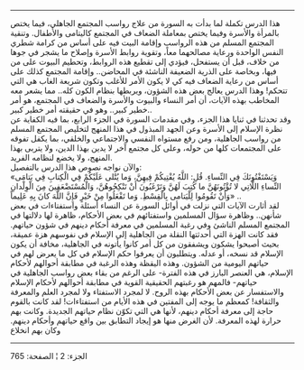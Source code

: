 ------------------------------------------------------------------------

هذا الدرس تكملة لما بدأت به السورة من علاج رواسب المجتمع الجاهلي، فيما
يختص بالمرأة والأسرة وفيما يختص بمعاملة الضعاف في المجتمع كاليتامى
والأطفال. وتنقية المجتمع المسلم من هذه الرواسب وإقامة البيت فيه على أساس
من كرامة شطري النفس الواحدة ورعاية مصالحهما معاً، وتقوية روابط الأسرة
وإصلاح ما يشجر في جوها من خلاف، قبل أن يستفحل، فيؤدي إلى تقطيع هذه
الروابط، وتحطيم البيوت على من فيها، وبخاصة على الذرية الضعيفة الناشئة في
المحاضن.. وإقامة المجتمع كذلك على أساس من رعاية الضعاف فيه كي لا يكون
الأمر للأغلب وتكون شريعة الغاب هي التي تتحكم! وهذا الدرس يعالج بعض هذه
الشؤون، ويربطها بنظام الكون كله.. مما يشعر معه المخاطب بهذه الآيات، أن
أمر النساء والبيوت والأسرة والضعاف في المجتمع، هو أمر خطير كبير.. وهو في
حقيقته أمر خطير كبير..  
وقد تحدثنا في ثنايا هذا الجزء، وفي مقدمات السورة في الجزء الرابع، بما
فيه الكفاية عن نظرة الإسلام إلى الأسرة وعن الجهد المبذول في هذا المنهج
لتخليص المجتمع المسلم من رواسب الجاهلية، ومن رفع مستواه النفسي
والاجتماعي والخلقي، بما يكفل تفوقه على المجتمعات كلها من حوله، وعلى كل
مجتمع آخر لا يدين بهذا الدين، ولا يتربى بهذا المنهج، ولا يخضع لنظامه
الفريد.  
والآن نواجه نصوص هذا الدرس بالتفصيل:  
«وَيَسْتَفْتُونَكَ فِي النِّساءِ. قُلِ: اللَّهُ يُفْتِيكُمْ فِيهِنَّ، وَما يُتْلى عَلَيْكُمْ فِي الْكِتابِ فِي
يَتامَى النِّساءِ اللَّاتِي لا تُؤْتُونَهُنَّ ما كُتِبَ لَهُنَّ وَتَرْغَبُونَ أَنْ تَنْكِحُوهُنَّ،
وَالْمُسْتَضْعَفِينَ مِنَ الْوِلْدانِ وَأَنْ تَقُومُوا لِلْيَتامى بِالْقِسْطِ. وَما تَفْعَلُوا مِنْ خَيْرٍ فَإِنَّ
اللَّهَ كانَ بِهِ عَلِيماً» ..  
لقد أثارت الآيات التي نزلت في أوائل السورة عن النساء أسئلة واستفتاءات في
بعض شأنهن.. وظاهرة سؤال المسلمين واستفتائهم في بعض الأحكام، ظاهرة لها
دلالتها في المجتمع المسلم الناشئ وفي رغبة المسلمين في معرفة أحكام دينهم
في شؤون حياتهم. فقد كانت الهزة التي أحدثتها النقلة من الجاهلية إلى
الإسلام في نفوسهم هزة عميقة، بحيث أصبحوا يشكون ويشفقون من كل أمر كانوا
يأتونه في الجاهلية، مخافة أن يكون الإسلام قد نسخه، أو عدله. ويتطلبون أن
يعرفوا حكم الإسلام في كل ما يعرض لهم في حياتهم اليومية من الشؤون. وهذه
اليقظة وهذه الرغبة في مطابقة أحوالهم لأحكام الإسلام، هي العنصر البارز في
هذه الفترة- على الرغم من بقاء بعض رواسب الجاهلية في حياتهم- فالمهم هو
رغبتهم الحقيقية القوية في مطابقة أحوالهم لأحكام الإسلام والاستفسار عن
بعض الأحكام بهذه الروح. لا لمجرد الاستفتاء ولا لمجرد العلم والمعرفة
والثقافة! كمعظم ما يوجه إلى المفتين في هذه الأيام من استفتاءات! لقد كانت
بالقوم حاجة إلى معرفة أحكام دينهم، لأنها هي التي تكوّن نظام حياتهم
الجديدة. وكانت بهم حرارة لهذه المعرفة. لأن الغرض منها هو إيجاد التطابق
بين واقع حياتهم وأحكام دينهم. وكان بهم انخلاع

------------------------------------------------------------------------

الجزء: 2 ¦ الصفحة: 765
